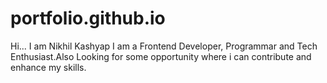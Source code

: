 # portfolio.github.io
Hi... I am Nikhil Kashyap I am a Frontend Developer, Programmar and Tech Enthusiast.Also Looking for some opportunity where i can contribute and enhance my skills.
